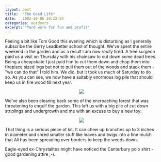 ```yaml
---
layout: post
title:  "The Good Life"
date:   2002-10-06 20:22:54
categories: outdoors
excerpt: "Yard work for fun and profit"
---
```

Feeling a bit like Tom Good this evening which is disturbing as I generally subscribe the Gerry Leadbetter school of thought. We've spent the entire weekend in the garden  and as a result I am now *really* tired. A tree surgeon paid us a visit on Thursday with his chainsaw to cut down some dead trees. Being a cheapskate I just paid him to cut them down and chop them into fireplace sized logs but not to pull them out of the woods and stack them - "we can do that" I told him. We did, but it took us much of Saturday to do so. As you can see, we now have a suitably enormous log pile that should keep us in fire wood till next year.

<center><img src="/marc/blog/archives/logpile.jpg"/></center>

We've also been clearing back some of the encroaching forest that was threatening to engulf the garden. This left us with a big pile of cut down striplings and undergrowth and me with an excuse to buy a new toy:

<center><img src="/marc/blog/archives/chipper.jpg"/></center>

That thing is a serious piece of kit. It can chew up branches up to 3 inches in diameter and shred smaller stuff like leaves and twigs into a fine mulch that Ali has been spreading over borders to keep the weeds down.

Eagle-eyed ex-Chrystalites might have noticed the Canterbury polo shirt - good gardening attire ;-).

